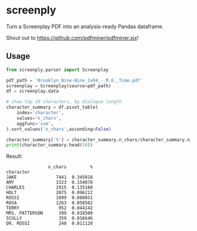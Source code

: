 # screenply

Turn a Screenplay PDF into an analysis-ready Pandas dataframe.

Shout out to https://github.com/pdfminer/pdfminer.six!

## Usage

```python
from screenply.parser import Screenplay

pdf_path = 'Brooklyn_Nine-Nine_1x04_-_M.E._Time.pdf'
screenplay = Screenplay(source=pdf_path)
df = screenplay.data

# show top 10 characters, by dialogue length
character_summary = df.pivot_table(
    index='character',
    values='n_chars',
    aggfunc='sum',
).sort_values('n_chars',ascending=False)

character_summary['%'] = character_summary.n_chars/character_summary.n_chars.sum()
print(character_summary.head(10))
```
Result:
```
                n_chars         %
character                        
JAKE               7441  0.345018
AMY                3323  0.154078
CHARLES            2915  0.135160
HOLT               2075  0.096212
ROSSI              1899  0.088051
ROSA               1263  0.058562
TERRY               952  0.044142
MRS. PATTERSON      399  0.018500
SCULLY              359  0.016646
DR. ROSSI           240  0.011128
```
